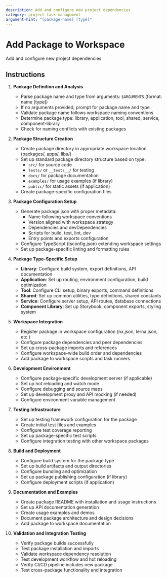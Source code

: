 ```yaml
---
description: Add and configure new project dependencies
category: project-task-management
argument-hint: "[package-name] [type]"
---
```


# Add Package to Workspace

Add and configure new project dependencies

## Instructions

1. **Package Definition and Analysis**
   - Parse package name and type from arguments: `$ARGUMENTS` (format: name [type])
   - If no arguments provided, prompt for package name and type
   - Validate package name follows workspace naming conventions
   - Determine package type: library, application, tool, shared, service, component-library
   - Check for naming conflicts with existing packages

2. **Package Structure Creation**
   - Create package directory in appropriate workspace location (packages/, apps/, libs/)
   - Set up standard package directory structure based on type:
     - `src/` for source code
     - `tests/` or `__tests__/` for testing
     - `docs/` for package documentation
     - `examples/` for usage examples (if library)
     - `public/` for static assets (if application)
   - Create package-specific configuration files

3. **Package Configuration Setup**
   - Generate package.json with proper metadata:
     - Name following workspace conventions
     - Version aligned with workspace strategy
     - Dependencies and devDependencies
     - Scripts for build, test, lint, dev
     - Entry points and exports configuration
   - Configure TypeScript (tsconfig.json) extending workspace settings
   - Set up package-specific linting and formatting rules

4. **Package Type-Specific Setup**
   - **Library**: Configure build system, export definitions, API documentation
   - **Application**: Set up routing, environment configuration, build optimization
   - **Tool**: Configure CLI setup, binary exports, command definitions
   - **Shared**: Set up common utilities, type definitions, shared constants
   - **Service**: Configure server setup, API routes, database connections
   - **Component Library**: Set up Storybook, component exports, styling system

5. **Workspace Integration**
   - Register package in workspace configuration (nx.json, lerna.json, etc.)
   - Configure package dependencies and peer dependencies
   - Set up cross-package imports and references
   - Configure workspace-wide build order and dependencies
   - Add package to workspace scripts and task runners

6. **Development Environment**
   - Configure package-specific development server (if applicable)
   - Set up hot reloading and watch mode
   - Configure debugging and source maps
   - Set up development proxy and API mocking (if needed)
   - Configure environment variable management

7. **Testing Infrastructure**
   - Set up testing framework configuration for the package
   - Create initial test files and examples
   - Configure test coverage reporting
   - Set up package-specific test scripts
   - Configure integration testing with other workspace packages

8. **Build and Deployment**
   - Configure build system for the package type
   - Set up build artifacts and output directories
   - Configure bundling and optimization
   - Set up package publishing configuration (if library)
   - Configure deployment scripts (if application)

9. **Documentation and Examples**
   - Create package README with installation and usage instructions
   - Set up API documentation generation
   - Create usage examples and demos
   - Document package architecture and design decisions
   - Add package to workspace documentation

10. **Validation and Integration Testing**
    - Verify package builds successfully
    - Test package installation and imports
    - Validate workspace dependency resolution
    - Test development workflow and hot reloading
    - Verify CI/CD pipeline includes new package
    - Test cross-package functionality and integration